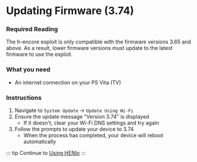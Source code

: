 # Updating Firmware (3.74)

### Required Reading

The h-encore exploit is only compatible with the firmware versions 3.65 and above. As a result, lower firmware versions must update to the latest firmware to use the exploit.

### What you need

* An internet connection on your PS Vita (TV)

### Instructions

1. Navigate to `System Update` -> `Update Using Wi-Fi`
1. Ensure the update message "Version 3.74" is displayed
    + If it doesn't, clear your Wi-Fi DNS settings and try again
1. Follow the prompts to update your device to 3.74
    + When the process has completed, your device will reboot automatically

::: tip
Continue to [Using HENlo](using-henlo)
:::
